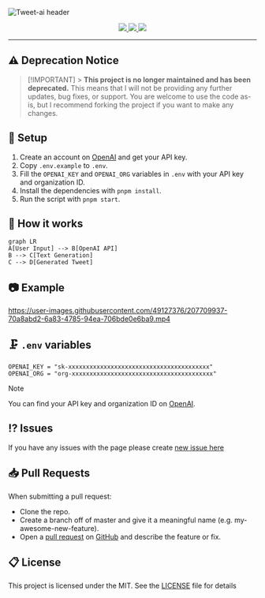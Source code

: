 ![Tweet-ai header](https://github.com/IgorKowalczyk/tweet-ai/assets/49127376/d0a19944-4861-487b-8c8a-663540f5ca00)

<div align="center">
  <a aria-label="GitHub License" href="https://github.com/igorkowalczyk/tweet-ai/blob/master/license.md">
    <img src="https://img.shields.io/github/license/igorkowalczyk/tweet-ai?color=1D9BF0&logo=github&style=flat&label=License">
  </a>
  <a aria-label="Version" href="https://github.com/igorkowalczyk/tweet-ai/releases">
    <img src="https://img.shields.io/github/v/release/igorkowalczyk/tweet-ai?color=1D9BF0&logo=github&style=flat&label=Version">
  </a>
  <a aria-label="Discord" href="https://igorkowalczyk.dev/discord">
    <img src="https://img.shields.io/discord/695282860399001640?color=1D9BF0&logo=discord&style=flat&logoColor=fff&label=Discord">
  </a>
</div>

---

## ⚠️ Deprecation Notice

> [!IMPORTANT] > **This project is no longer maintained and has been deprecated.** This means that I will not be providing any further updates, bug fixes, or support. You are welcome to use the code as-is, but I recommend forking the project if you want to make any changes.

## 🔩 Setup

1. Create an account on [OpenAI](https://openai.com/) and get your API key.
2. Copy `.env.example` to `.env`.
3. Fill the `OPENAI_KEY` and `OPENAI_ORG` variables in `.env` with your API key and organization ID.
4. Install the dependencies with `pnpm install`.
5. Run the script with `pnpm start`.

## 🧠 How it works

```mermaid
graph LR
A[User Input] --> B[OpenAI API]
B --> C[Text Generation]
C --> D[Generated Tweet]
```

## 📷 Example

https://user-images.githubusercontent.com/49127376/207709937-70a8abd2-6a83-4785-94ea-706bde0e6ba9.mp4

## 🗜️ `.env` variables

```dotenv
OPENAI_KEY = "sk-xxxxxxxxxxxxxxxxxxxxxxxxxxxxxxxxxxxxxxxx"
OPENAI_ORG = "org-xxxxxxxxxxxxxxxxxxxxxxxxxxxxxxxxxxxxxxxx"
```

> [!NOTE]
> You can find your API key and organization ID on [OpenAI](https://beta.openai.com/account/api-keys).

## ⁉️ Issues

If you have any issues with the page please create [new issue here](https://github.com/igorkowalczyk/tweet-ai/issues)

## 📥 Pull Requests

When submitting a pull request:

- Clone the repo.
- Create a branch off of master and give it a meaningful name (e.g. my-awesome-new-feature).
- Open a [pull request](https://github.com/igorkowalczyk/tweet-ai/pulls) on [GitHub](https://github.com) and describe the feature or fix.

## 📋 License

This project is licensed under the MIT. See the [LICENSE](https://github.com/igorkowalczyk/tweet-ai/blob/main/license.md) file for details
